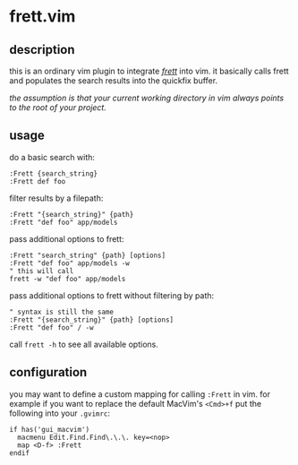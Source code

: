 frett.vim
=

description
-

this is an ordinary vim plugin to integrate [_frett_](https://github.com/dbldots/frett) into vim. it basically calls frett and populates the search results into the quickfix buffer.

_the assumption is that your current working directory in vim always points to the root of your project._

usage
-

do a basic search with:
 
    :Frett {search_string}
    :Frett def foo

filter results by a filepath:

    :Frett "{search_string}" {path}
    :Frett "def foo" app/models

pass additional options to frett:

    :Frett "search_string" {path} [options]
    :Frett "def foo" app/models -w
    " this will call
    frett -w "def foo" app/models

pass additional options to frett without filtering by path:

    " syntax is still the same
    :Frett "{search_string}" {path} [options]
    :Frett "def foo" / -w

call `frett -h` to see all available options.

configuration
-

you may want to define a custom mapping for calling `:Frett` in vim. for example if you want to replace the default MacVim's `<Cmd>+f` put the following into your `.gvimrc`:

    if has('gui_macvim')
      macmenu Edit.Find.Find\.\.\. key=<nop>
      map <D-f> :Frett 
    endif
